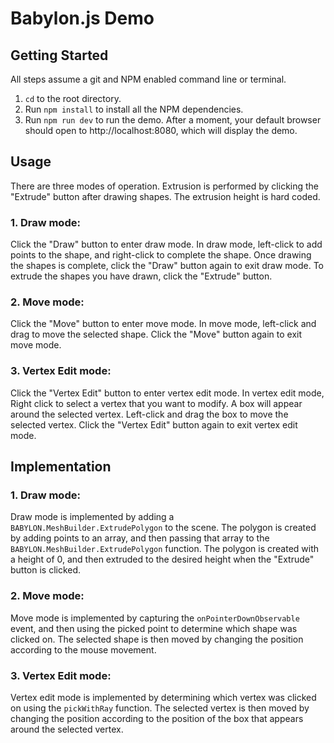 # Babylon.js Demo

## Getting Started

All steps assume a git and NPM enabled command line or terminal.

1. `cd` to the root directory.
2. Run `npm install` to install all the NPM dependencies.
3. Run `npm run dev` to run the demo. After a moment, your default browser should open to http://localhost:8080, which will display the demo.

## Usage

There are three modes of operation. Extrusion is performed by clicking the "Extrude" button after drawing shapes. The extrusion height is hard coded.

### 1. Draw mode:

Click the "Draw" button to enter draw mode. In draw mode, left-click to add points to the shape, and right-click to complete the shape. Once drawing the shapes is complete, click the "Draw" button again to exit draw mode. To extrude the shapes you have drawn, click the "Extrude" button.

### 2. Move mode:

Click the "Move" button to enter move mode. In move mode, left-click and drag to move the selected shape. Click the "Move" button again to exit move mode.

### 3. Vertex Edit mode:

Click the "Vertex Edit" button to enter vertex edit mode. In vertex edit mode, Right click to select a vertex that you want to modify. A box will appear around the selected vertex. Left-click and drag the box to move the selected vertex. Click the "Vertex Edit" button again to exit vertex edit mode.

## Implementation

### 1. Draw mode:

Draw mode is implemented by adding a `BABYLON.MeshBuilder.ExtrudePolygon` to the scene. The polygon is created by adding points to an array, and then passing that array to the `BABYLON.MeshBuilder.ExtrudePolygon` function. The polygon is created with a height of 0, and then extruded to the desired height when the "Extrude" button is clicked.

### 2. Move mode:

Move mode is implemented by capturing the `onPointerDownObservable` event, and then using the picked point to determine which shape was clicked on. The selected shape is then moved by changing the position according to the mouse movement.

### 3. Vertex Edit mode:

Vertex edit mode is implemented by determining which vertex was clicked on using the `pickWithRay` function. The selected vertex is then moved by changing the position according to the position of the box that appears around the selected vertex.
